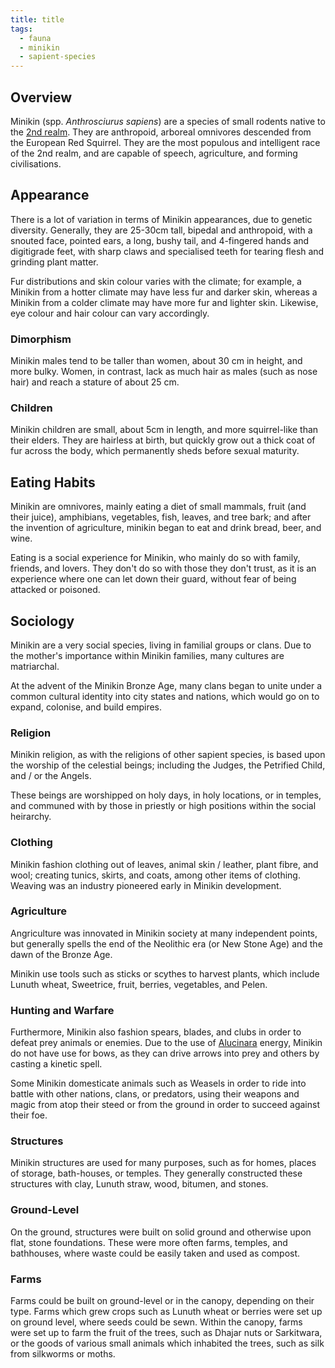 ```yaml
---
title: title
tags:
  - fauna
  - minikin
  - sapient-species
---
```

## Overview
Minikin (spp. *Anthrosciurus sapiens*) are a species of small rodents native to the [2nd realm](lore/2nd-realm.md). They are anthropoid, arboreal omnivores descended from the European Red Squirrel. They are the most populous and intelligent race of the 2nd realm, and are capable of speech, agriculture, and forming civilisations.
## Appearance
There is a lot of variation in terms of Minikin appearances, due to genetic diversity. Generally, they are 25-30cm tall, bipedal and anthropoid, with a snouted face, pointed ears, a long, bushy tail, and 4-fingered hands and digitigrade feet, with sharp claws and specialised teeth for tearing flesh and grinding plant matter.

Fur distributions and skin colour varies with the climate; for example, a Minikin from a hotter climate may have less fur and darker skin, whereas a Minikin from a colder climate may have more fur and lighter skin. Likewise, eye colour and hair colour can vary accordingly.
### Dimorphism
Minikin males tend to be taller than women, about 30 cm in height, and more bulky. Women, in contrast, lack as much hair as males (such as nose hair) and reach a stature of about 25 cm.
### Children
Minikin children are small, about 5cm in length, and more squirrel-like than their elders. They are hairless at birth, but quickly grow out a thick coat of fur across the body, which permanently sheds before sexual maturity.
## Eating Habits
Minikin are omnivores, mainly eating a diet of small mammals, fruit (and their juice), amphibians, vegetables, fish, leaves, and tree bark; and after the invention of agriculture, minikin began to eat and drink bread, beer, and wine.

Eating is a social experience for Minikin, who mainly do so with family, friends, and lovers. They don't do so with those they don't trust, as it is an experience where one can let down their guard, without fear of being attacked or poisoned.
## Sociology
Minikin are a very social species, living in familial groups or clans. Due to the mother's importance within Minikin families, many cultures are matriarchal.

At the advent of the Minikin Bronze Age, many clans began to unite under a common cultural identity into city states and nations, which would go on to expand, colonise, and build empires.
### Religion
Minikin religion, as with the religions of other sapient species, is based upon the worship of the celestial beings; including the Judges, the Petrified Child, and / or the Angels.

These beings are worshipped on holy days, in holy locations, or in temples, and communed with by those in priestly or high positions within the social heirarchy.
### Clothing
Minikin fashion clothing out of leaves, animal skin / leather, plant fibre, and wool; creating tunics, skirts, and coats, among other items of clothing. Weaving was an industry pioneered early in Minikin development.
### Agriculture
Angriculture was innovated in Minikin society at many independent points, but generally spells the end of the Neolithic era (or New Stone Age) and the dawn of the Bronze Age.

Minikin use tools such as sticks or scythes to harvest plants, which include Lunuth wheat, Sweetrice, fruit, berries, vegetables, and Pelen.
### Hunting and Warfare
Furthermore, Minikin also fashion spears, blades, and clubs in order to defeat prey animals or enemies. Due to the use of [Alucinara](cosmology/alucinara.md) energy, Minikin do not have use for bows, as they can drive arrows into prey and others by casting a kinetic spell.

Some Minikin domesticate animals such as Weasels in order to ride into battle with other nations, clans, or predators, using their weapons and magic from atop their steed or from the ground in order to succeed against their foe.
### Structures
Minikin structures are used for many purposes, such as for homes, places of storage, bath-houses, or temples. They generally constructed these structures with clay, Lunuth straw, wood, bitumen, and stones.
### Ground-Level
On the ground, structures were built on solid ground and otherwise upon flat, stone foundations. These were more often farms, temples, and bathhouses, where waste could be easily taken and used as compost.
### Farms
Farms could be built on ground-level or in the canopy, depending on their type. Farms which grew crops such as Lunuth wheat or berries were set up on ground level, where seeds could be sewn. Within the canopy, farms were set up to farm the fruit of the trees, such as Dhajar nuts or Sarkitwara, or the goods of various small animals which inhabited the trees, such as silk from silkworms or moths.